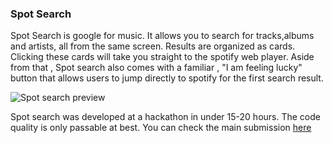 ### Spot Search

Spot Search is google for music. It allows you to search for tracks,albums and artists, all from the same screen. Results are organized as cards. Clicking these cards will take you straight to the spotify web player. Aside from that , Spot search also comes with a familiar , "I am feeling lucky" button that allows users to jump directly to spotify for the first search result.

![Spot search preview](http://challengepost-s3-challengepost.netdna-ssl.com/photos/production/software_photos/000/346/910/datas/gallery.jpg)

Spot search was developed at a hackathon in under 15-20 hours. The code quality is only passable at best. You can check the main submission [here](https://www.devpost.com/software/spot-search)
